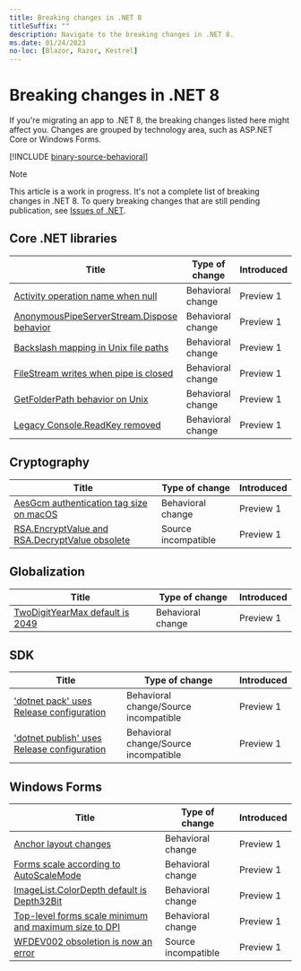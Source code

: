 ```yaml
---
title: Breaking changes in .NET 8
titleSuffix: ""
description: Navigate to the breaking changes in .NET 8.
ms.date: 01/24/2023
no-loc: [Blazor, Razor, Kestrel]
---
```

# Breaking changes in .NET 8

If you're migrating an app to .NET 8, the breaking changes listed here might affect you. Changes are grouped by technology area, such as ASP.NET Core or Windows Forms.

[!INCLUDE [binary-source-behavioral](includes/binary-source-behavioral.md)]

> [!NOTE]
>
> This article is a work in progress. It's not a complete list of breaking changes in .NET 8. To query breaking changes that are still pending publication, see [Issues of .NET](https://issuesof.net/?q=%20is:open%20-label:Documented%20is:issue%20(label:%22Breaking%20Change%22%20or%20label:breaking-change)%20(repo:dotnet/docs%20or%20repo:aspnet/Announcements)%20group:repo%20(label:%22:checkered_flag:%20Release:%20.NET%208%22%20or%20label:8.0.0)%20sort:created-desc).

## Core .NET libraries

| Title                                                                                                 | Type of change    | Introduced |
| ----------------------------------------------------------------------------------------------------- | ----------------- | ---------- |
| [Activity operation name when null](core-libraries/8.0/activity-operation-name.md)                    | Behavioral change | Preview 1  |
| [AnonymousPipeServerStream.Dispose behavior](core-libraries/8.0/anonymouspipeserverstream-dispose.md) | Behavioral change | Preview 1  |
| [Backslash mapping in Unix file paths](core-libraries/8.0/file-path-backslash.md)                     | Behavioral change | Preview 1  |
| [FileStream writes when pipe is closed](core-libraries/8.0/filestream-disposed-pipe.md)               | Behavioral change | Preview 1  |
| [GetFolderPath behavior on Unix](core-libraries/8.0/getfolderpath-unix.md)                            | Behavioral change | Preview 1  |
| [Legacy Console.ReadKey removed](core-libraries/8.0/console-readkey-legacy.md)                        | Behavioral change | Preview 1  |

## Cryptography

| Title                                                                                                    | Type of change      | Introduced |
| -------------------------------------------------------------------------------------------------------- | ------------------- | ---------- |
| [AesGcm authentication tag size on macOS](cryptography/8.0/aesgcm-auth-tag-size.md)                      | Behavioral change   | Preview 1  |
| [RSA.EncryptValue and RSA.DecryptValue obsolete](cryptography/8.0/rsa-encrypt-decrypt-value-obsolete.md) | Source incompatible | Preview 1  |

## Globalization

| Title                                                                           | Type of change    | Introduced |
| ------------------------------------------------------------------------------- | ----------------- | ---------- |
| [TwoDigitYearMax default is 2049](globalization/8.0/twodigityearmax-default.md) | Behavioral change | Preview 1  |

## SDK

| Title                                                                           | Type of change                        | Introduced |
| ------------------------------------------------------------------------------- | ------------------------------------- | ---------- |
| ['dotnet pack' uses Release configuration](sdk/8.0/dotnet-pack-config.md)       | Behavioral change/Source incompatible | Preview 1  |
| ['dotnet publish' uses Release configuration](sdk/8.0/dotnet-publish-config.md) | Behavioral change/Source incompatible | Preview 1  |

## Windows Forms

| Title                                                                                                 | Type of change      | Introduced |
| ----------------------------------------------------------------------------------------------------- | ------------------- | ---------- |
| [Anchor layout changes](windows-forms/8.0/anchor-layout.md)                                           | Behavioral change   | Preview 1  |
| [Forms scale according to AutoScaleMode](windows-forms/8.0/top-level-window-scaling.md)               | Behavioral change   | Preview 1  |
| [ImageList.ColorDepth default is Depth32Bit](windows-forms/8.0/imagelist-colordepth.md)               | Behavioral change   | Preview 1  |
| [Top-level forms scale minimum and maximum size to DPI](windows-forms/8.0/forms-scale-size-to-dpi.md) | Behavioral change   | Preview 1  |
| [WFDEV002 obsoletion is now an error](windows-forms/8.0/domainupdownaccessibleobject.md)              | Source incompatible | Preview 1  |
